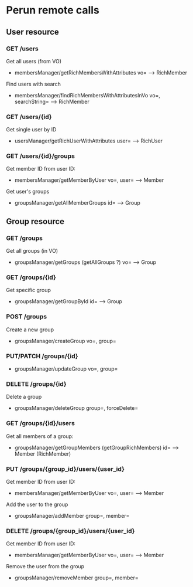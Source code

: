 # Perun remote calls

## User resource

### GET /users

Get all users (from VO)
* membersManager/getRichMembersWithAttributes vo=<VO ID> --> RichMember

Find users with search
* membersManager/findRichMembersWithAttributesInVo vo=<VO ID>, searchString=<string> --> RichMember

### GET /users/{id}

Get single user by ID
* usersManager/getRichUserWithAttributes user=<user ID> --> RichUser

### GET /users/{id}/groups

Get member ID from user ID:
* membersManager/getMemberByUser vo=<VO ID>, user=<user ID> --> Member

Get user's groups
* groupsManager/getAllMemberGroups id=<member ID> --> Group


## Group resource

### GET /groups

Get all groups (in VO)
* groupsManager/getGroups (getAllGroups ?) vo=<VO ID> --> Group

### GET /groups/{id}

Get specific group
* groupsManager/getGroupById id=<group ID> --> Group

### POST /groups

Create a new group
* groupsManager/createGroup vo=<VO ID>, group=<new group entity>

### PUT/PATCH /groups/{id}
* groupsManager/updateGroup vo=<VO ID>, group=<group entity>

### DELETE /groups/{id}

Delete a group
* groupsManager/deleteGroup group=<group entity>, forceDelete=<bool>

### GET /groups/{id}/users

Get all members of a group:
* groupsManager/getGroupMembers (getGroupRichMembers) id=<group ID> --> Member (RichMember)

### PUT /groups/{group_id}/users/{user_id}

Get member ID from user ID:
* membersManager/getMemberByUser vo=<VO ID>, user=<user ID> --> Member

Add the user to the group
* groupsManager/addMember group=<group ID>, member=<member ID>

### DELETE /groups/{group_id}/users/{user_id}

Get member ID from user ID:
* membersManager/getMemberByUser vo=<VO ID>, user=<user ID> --> Member

Remove the user from the group
* groupsManager/removeMember group=<group ID>, member=<member ID>


